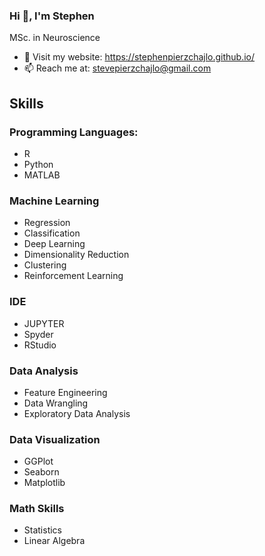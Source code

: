 ### Hi 👋, I'm Stephen
MSc. in Neuroscience

- 💬 Visit my website: https://stephenpierzchajlo.github.io/
- 📫 Reach me at: stevepierzchajlo@gmail.com

## Skills
### Programming Languages:
- R
- Python
- MATLAB

### Machine Learning
- Regression
- Classification
- Deep Learning
- Dimensionality Reduction
- Clustering
- Reinforcement Learning

### IDE
- JUPYTER
- Spyder
- RStudio

### Data Analysis
- Feature Engineering
- Data Wrangling
- Exploratory Data Analysis

### Data Visualization
- GGPlot
- Seaborn
- Matplotlib

### Math Skills
- Statistics
- Linear Algebra

<!--
**StephenPierzchajlo/StephenPierzchajlo** is a ✨ _special_ ✨ repository because its `README.md` (this file) appears on your GitHub profile.



Here are some ideas to get you started:

 🔭 I’m currently working on ...
- 🌱 I’m currently learning ...
- 👯 I’m looking to collaborate on ...
- 🤔 I’m looking for help with ...
- 💬 Ask me about ...
- 📫 How to reach me: ...
- 😄 Pronouns: ...
- ⚡ Fun fact: ...
-->
